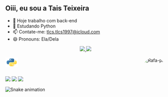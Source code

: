 ## Oiii, eu sou a Tais Teixeira



- 🔭 Hoje trabalho com back-end
- 🌱 Estudando Python
- 📫 Contate-me: tlcs.tlcs1997@icloud.com
- 😄 Pronouns: Ela/Dela


<div align="center">
  <a href="https://www.linkedin.com/in/tais-teixeira-29070321b/">
  <img height="180em" src="https://github-readme-stats.vercel.app/api?username=Taistlct&show_icons=true&theme=dracula&include_all_commits=true&count_private=true"/>
  <img height="180em" src="https://github-readme-stats.vercel.app/api/top-langs/?username=Taistlct&layout=compact&langs_count=7&theme=dracula"/>
</div>

<div style="display: inline_block"><br>
  <img align="center" alt="Rafa-Python" height="30" width="40" src="https://raw.githubusercontent.com/devicons/devicon/master/icons/python/python-original.svg">
  <img align="right" alt="Rafa-pic" height="150" style="border-radius:50px;" src="https://cdn.discordapp.com/attachments/970448059840491583/970448442159677440/download20220500191206.png">
</div>
  
##
  
  
<div> 
  <a href="https://instagram.com/d.taiscarvalho" target="_blank"><img src="https://img.shields.io/badge/-Instagram-%23E4405F?style=for-the-badge&logo=instagram&logoColor=white" target="_blank"></a> 	    
  <a href="https://www.linkedin.com/in/tais-teixeira-29070321b/" target="_blank"><img src="https://img.shields.io/badge/-LinkedIn-%230077B5?style=for-the-badge&logo=linkedin&logoColor=white" target="_blank"></a> 
  <a href="https://web.whatsapp.com/send?phone={+551192284133}" target="_blank"><img src="https://img.shields.io/badge/WhatsApp-25D366?style=for-the-badge&logo=whatsapp&logoColor=white" target="_blank"></a> 
 
  ![Snake animation](https://github.com/Taistlct/Taistlct/blob/output/github-contribution-grid-snake.svg)
 
</div>
